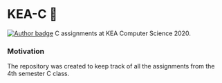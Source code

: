 # KEA-C :moyai:
[![Author badge](https://img.shields.io/badge/Author-@Fliipzy-green?logo=Github&style=flat-square)](https://github.com/Fliipzy)
C assignments at KEA Computer Science 2020.


### Motivation
The repository was created to keep track of all the assignments from the 4th semester C class.
